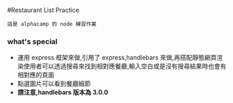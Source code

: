 #Restaurant List Practice

`這是 alphacamp 的 node 練習作業`

### **what's special** 

* 運用 express 框架來做,引用了 express,handlebars 來做,再搭配靜態網頁渲染使用者可以透過搜尋來找到相對應餐廳,輸入空白或是沒有搜尋結果時也會有相對應的頁面 
* 點選圖片可以看到餐廳細節 
* **請注意,handlebars 版本為 3.0.0**

